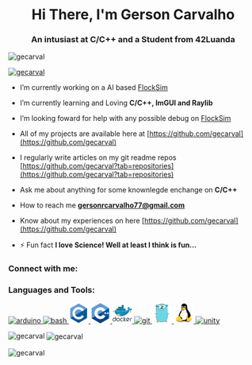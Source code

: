 <h1 align="center">Hi There, I'm Gerson Carvalho</h1>
<h3 align="center">An intusiast at C/C++ and a Student from 42Luanda</h3>

<p align="left"> <img src="https://komarev.com/ghpvc/?username=gecarval&label=Profile%20views&color=0e75b6&style=flat" alt="gecarval" /> </p>

<p align="left"> <a href="https://github.com/ryo-ma/github-profile-trophy"><img src="https://github-profile-trophy.vercel.app/?username=gecarval" alt="gecarval" /></a> </p>

- I’m currently working on a AI based [FlockSim](https://github.com/gecarval/FlockSim)

- I’m currently learning and Loving **C/C++, ImGUI and Raylib**

- I’m looking foward for help with any possible debug on [FlockSim](https://github.com/gecarval/FlockSim)

- All of my projects are available here at [https://github.com/gecarval](https://github.com/gecarval)

- I regularly write articles on my git readme repos [https://github.com/gecarval?tab=repositories](https://github.com/gecarval?tab=repositories)

- Ask me about anything for some knownlegde enchange on **C/C++**

- How to reach me **gersonrcarvalho77@gmail.com**

- Know about my experiences on here [https://github.com/gecarval](https://github.com/gecarval)

- ⚡ Fun fact **I love Science! Well at least I think is fun...**

<h3 align="left">Connect with me:</h3>
<p align="left">
</p>

<h3 align="left">Languages and Tools:</h3>
<p align="left"> <a href="https://www.arduino.cc/" target="_blank" rel="noreferrer"> <img src="https://cdn.worldvectorlogo.com/logos/arduino-1.svg" alt="arduino" width="40" height="40"/> </a> <a href="https://www.gnu.org/software/bash/" target="_blank" rel="noreferrer"> <img src="https://www.vectorlogo.zone/logos/gnu_bash/gnu_bash-icon.svg" alt="bash" width="40" height="40"/> </a> <a href="https://www.cprogramming.com/" target="_blank" rel="noreferrer"> <img src="https://raw.githubusercontent.com/devicons/devicon/master/icons/c/c-original.svg" alt="c" width="40" height="40"/> </a> <a href="https://www.w3schools.com/cpp/" target="_blank" rel="noreferrer"> <img src="https://raw.githubusercontent.com/devicons/devicon/master/icons/cplusplus/cplusplus-original.svg" alt="cplusplus" width="40" height="40"/> </a> <a href="https://www.docker.com/" target="_blank" rel="noreferrer"> <img src="https://raw.githubusercontent.com/devicons/devicon/master/icons/docker/docker-original-wordmark.svg" alt="docker" width="40" height="40"/> </a> <a href="https://git-scm.com/" target="_blank" rel="noreferrer"> <img src="https://www.vectorlogo.zone/logos/git-scm/git-scm-icon.svg" alt="git" width="40" height="40"/> </a> <a href="https://golang.org" target="_blank" rel="noreferrer"> <img src="https://raw.githubusercontent.com/devicons/devicon/master/icons/go/go-original.svg" alt="go" width="40" height="40"/> </a> <a href="https://www.linux.org/" target="_blank" rel="noreferrer"> <img src="https://raw.githubusercontent.com/devicons/devicon/master/icons/linux/linux-original.svg" alt="linux" width="40" height="40"/> </a> <a href="https://unity.com/" target="_blank" rel="noreferrer"> <img src="https://www.vectorlogo.zone/logos/unity3d/unity3d-icon.svg" alt="unity" width="40" height="40"/> </a> </p>

<p><img align="left" src="https://github-readme-stats.vercel.app/api/top-langs?username=gecarval&show_icons=true&locale=en&layout=compact" alt="gecarval" /></p>

<p>&nbsp;<img align="center" src="https://github-readme-stats.vercel.app/api?username=gecarval&show_icons=true&locale=en" alt="gecarval" /></p>

<p><img align="center" src="https://github-readme-streak-stats.herokuapp.com/?user=gecarval&" alt="gecarval" /></p>



<!---
gecarval/gecarval is a ✨ special ✨ repository because its `README.md` (this file) appears on your GitHub profile.
You can click the Preview link to take a look at your changes.
--->
